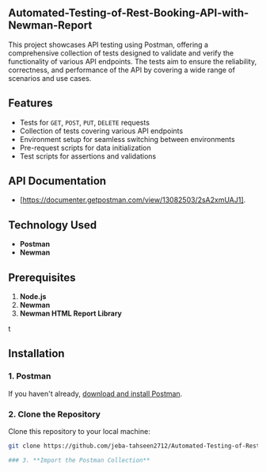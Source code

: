 ## Automated-Testing-of-Rest-Booking-API-with-Newman-Report

<p>This project showcases API testing using Postman, offering a comprehensive collection of tests designed to validate and verify the functionality of various API endpoints. The tests aim to ensure the reliability, correctness, and performance of the API by covering a wide range of scenarios and use cases.</p>

## Features

- Tests for `GET`, `POST`, `PUT`, `DELETE` requests
- Collection of tests covering various API endpoints
- Environment setup for seamless switching between environments
- Pre-request scripts for data initialization
- Test scripts for assertions and validations

## API Documentation

- [https://documenter.getpostman.com/view/13082503/2sA2xmUAJ1].

## Technology Used

- **Postman**
- **Newman**

## Prerequisites

1. **Node.js**  
2. **Newman**
3. **Newman HTML Report Library**

t

## Installation

### 1. Postman
If you haven't already, [download and install Postman](https://www.postman.com/downloads/).

### 2. Clone the Repository
Clone this repository to your local machine:  
```bash
git clone https://github.com/jeba-tahseen2712/Automated-Testing-of-Rest-Booking-API-with-Newman-Report.git

### 3. **Import the Postman Collection**

